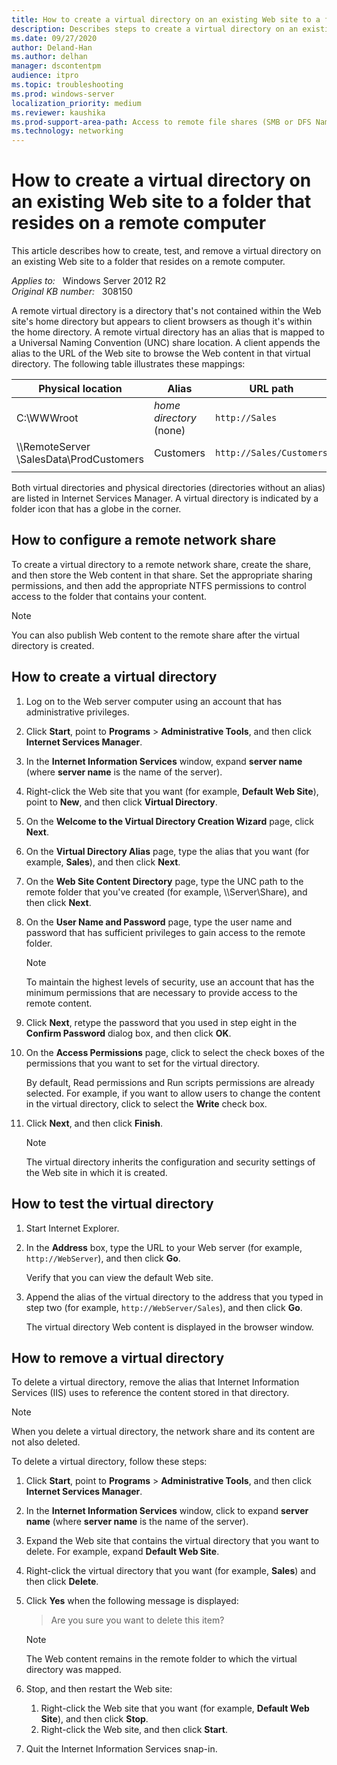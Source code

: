 ```yaml
---
title: How to create a virtual directory on an existing Web site to a folder that resides on a remote computer
description: Describes steps to create a virtual directory on an existing Web site to a folder that resides on a remote computer.
ms.date: 09/27/2020
author: Deland-Han
ms.author: delhan
manager: dscontentpm
audience: itpro
ms.topic: troubleshooting
ms.prod: windows-server
localization_priority: medium
ms.reviewer: kaushika
ms.prod-support-area-path: Access to remote file shares (SMB or DFS Namespace)
ms.technology: networking
---
```

# How to create a virtual directory on an existing Web site to a folder that resides on a remote computer  

This article describes how to create, test, and remove a virtual directory on an existing Web site to a folder that resides on a remote computer.

_Applies to:_ &nbsp; Windows Server 2012 R2  
_Original KB number:_ &nbsp; 308150

A remote virtual directory is a directory that's not contained within the Web site's home directory but appears to client browsers as though it's within the home directory. A remote virtual directory has an alias that is mapped to a Universal Naming Convention (UNC) share location. A client appends the alias to the URL of the Web site to browse the Web content in that virtual directory. The following table illustrates these mappings:

| Physical location| Alias| URL path |
|---|---|---|
|C:\WWWroot| *home directory* <br/>(none)|`http://Sales`|
|\\\RemoteServer<br/>\SalesData\ProdCustomers|Customers|`http://Sales/Customers`|
||||

Both virtual directories and physical directories (directories without an alias) are listed in Internet Services Manager. A virtual directory is indicated by a folder icon that has a globe in the corner.

## How to configure a remote network share

To create a virtual directory to a remote network share, create the share, and then store the Web content in that share. Set the appropriate sharing permissions, and then add the appropriate NTFS permissions to control access to the folder that contains your content.

> [!NOTE]
> You can also publish Web content to the remote share after the virtual directory is created.

## How to create a virtual directory

1. Log on to the Web server computer using an account that has administrative privileges.
2. Click **Start**, point to **Programs** > **Administrative Tools**, and then click **Internet Services Manager**.
3. In the **Internet Information Services** window, expand **server name** (where **server name** is the name of the server).
4. Right-click the Web site that you want (for example, **Default Web Site**), point to **New**, and then click **Virtual Directory**.
5. On the **Welcome to the Virtual Directory Creation Wizard** page, click **Next**.
6. On the **Virtual Directory Alias** page, type the alias that you want (for example, **Sales**), and then click **Next**.
7. On the **Web Site Content Directory** page, type the UNC path to the remote folder that you've created (for example, \\\\Server\\Share), and then click **Next**.
8. On the **User Name and Password** page, type the user name and password that has sufficient privileges to gain access to the remote folder.
    > [!NOTE]
    > To maintain the highest levels of security, use an account that has the minimum permissions that are necessary to provide access to the remote content.
9. Click **Next**, retype the password that you used in step eight in the **Confirm Password** dialog box, and then click **OK**.
10. On the **Access Permissions** page, click to select the check boxes of the permissions that you want to set for the virtual directory.

    By default, Read permissions and Run scripts permissions are already selected. For example, if you want to allow users to change the content in the virtual directory, click to select the **Write** check box.
11. Click **Next**, and then click **Finish**.

    > [!NOTE]
    > The virtual directory inherits the configuration and security settings of the Web site in which it is created.

## How to test the virtual directory

1. Start Internet Explorer.
2. In the **Address** box, type the URL to your Web server (for example, `http://WebServer`), and then click **Go**.

    Verify that you can view the default Web site.
3. Append the alias of the virtual directory to the address that you typed in step two (for example, `http://WebServer/Sales`), and then click **Go**.

    The virtual directory Web content is displayed in the browser window.

## How to remove a virtual directory

To delete a virtual directory, remove the alias that Internet Information Services (IIS) uses to reference the content stored in that directory.

> [!NOTE]
> When you delete a virtual directory, the network share and its content are not also deleted.

To delete a virtual directory, follow these steps:

1. Click **Start**, point to **Programs** > **Administrative Tools**, and then click **Internet Services Manager**.
2. In the **Internet Information Services** window, click to expand **server name** (where **server name** is the name of the server).
3. Expand the Web site that contains the virtual directory that you want to delete. For example, expand **Default Web Site**.
4. Right-click the virtual directory that you want (for example, **Sales**) and then click **Delete**.
5. Click **Yes** when the following message is displayed:
    > Are you sure you want to delete this item?

    > [!NOTE]
    > The Web content remains in the remote folder to which the virtual directory was mapped.
6. Stop, and then restart the Web site:
    1. Right-click the Web site that you want (for example, **Default Web Site**), and then click **Stop**.
    2. Right-click the Web site, and then click **Start**.
7. Quit the Internet Information Services snap-in.
